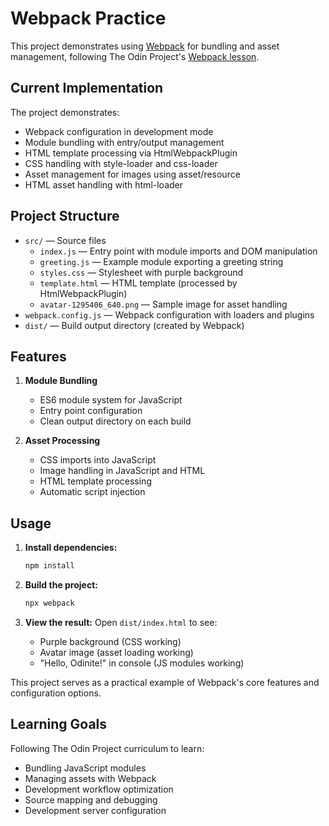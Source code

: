 # Webpack Practice

This project demonstrates using [Webpack](https://webpack.js.org/) for bundling and asset management, following The Odin Project's [Webpack lesson](https://www.theodinproject.com/lessons/javascript-webpack).

## Current Implementation

The project demonstrates:
- Webpack configuration in development mode
- Module bundling with entry/output management
- HTML template processing via HtmlWebpackPlugin
- CSS handling with style-loader and css-loader
- Asset management for images using asset/resource
- HTML asset handling with html-loader

## Project Structure

- `src/` — Source files
  - `index.js` — Entry point with module imports and DOM manipulation
  - `greeting.js` — Example module exporting a greeting string
  - `styles.css` — Stylesheet with purple background
  - `template.html` — HTML template (processed by HtmlWebpackPlugin)
  - `avatar-1295406_640.png` — Sample image for asset handling
- `webpack.config.js` — Webpack configuration with loaders and plugins
- `dist/` — Build output directory (created by Webpack)

## Features

1. **Module Bundling**
   - ES6 module system for JavaScript
   - Entry point configuration
   - Clean output directory on each build

2. **Asset Processing**
   - CSS imports into JavaScript
   - Image handling in JavaScript and HTML
   - HTML template processing
   - Automatic script injection

## Usage

1. **Install dependencies:**
   ```bash
   npm install
   ```

2. **Build the project:**
   ```bash
   npx webpack
   ```

3. **View the result:**
   Open `dist/index.html` to see:
   - Purple background (CSS working)
   - Avatar image (asset loading working)
   - "Hello, Odinite!" in console (JS modules working)

This project serves as a practical example of Webpack's core features and configuration options.

## Learning Goals

Following The Odin Project curriculum to learn:
- Bundling JavaScript modules
- Managing assets with Webpack
- Development workflow optimization
- Source mapping and debugging
- Development server configuration